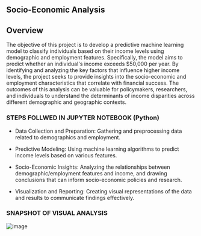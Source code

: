 ## Socio-Economic Analysis
## Overview
The objective of this project is to develop a predictive machine learning model to classify individuals based on their income levels using demographic and employment features. Specifically, the model aims to predict whether an individual's income exceeds $50,000 per year. By identifying and analyzing the key factors that influence higher income levels, the project seeks to provide insights into the socio-economic and employment characteristics that correlate with financial success. The outcomes of this analysis can be valuable for policymakers, researchers, and individuals to understand the determinants of income disparities across different demographic and geographic contexts.


### STEPS FOLLWED IN JUPYTER NOTEBOOK (Python)

- Data Collection and Preparation: Gathering and preprocessing     data related to demographics and employment.

- Predictive Modeling: Using machine learning algorithms to   predict income levels based on various features.

- Socio-Economic Insights: Analyzing the relationships between demographic/employment features and income, and drawing conclusions that can inform socio-economic policies and research.

- Visualization and Reporting: Creating visual representations of the data and results to communicate findings effectively.

### SNAPSHOT OF VISUAL ANALYSIS

![image](https://github.com/G-Kabilan/Machine-Learning/assets/148671435/cdadc01c-21ac-437a-9cd5-6c3aad8edfca)

